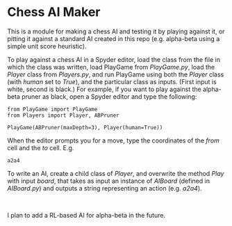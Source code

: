 Chess AI Maker
==============

This is a module for making a chess AI and testing it by playing against it, or
pitting it against a standard AI created in this repo (e.g. alpha-beta using a
simple unit score heuristic).

To play against a chess AI in a Spyder editor, load the class from the file in
which the class was written, load PlayGame from *PlayGame.py*, load the *Player*
class from *Players.py*, and run PlayGame using both the *Player* class (with
*human* set to *True*), and the particular class as inputs. (First input is
white, second is black.) For example, if you want to play against the alpha-beta
pruner as black, open a Spyder editor and type the following:

~~~~~~~~~~~~~~~~~~~~~~~~~~~~~~~~~~~~~~~~~~~~~~~~~~~~~~~~~~~~~~~~~~~~~~~~~~~~~~~~
from PlayGame import PlayGame
from Players import Player, ABPruner

PlayGame(ABPruner(maxDepth=3), Player(human=True))
~~~~~~~~~~~~~~~~~~~~~~~~~~~~~~~~~~~~~~~~~~~~~~~~~~~~~~~~~~~~~~~~~~~~~~~~~~~~~~~~

When the editor prompts you for a move, type the coordinates of the *from* cell
and the *to* cell. E.g.

~~~~~~~~~~~~~~~~~~~~~~~~~~~~~~~~~~~~~~~~~~~~~~~~~~~~~~~~~~~~~~~~~~~~~~~~~~~~~~~~
a2a4
~~~~~~~~~~~~~~~~~~~~~~~~~~~~~~~~~~~~~~~~~~~~~~~~~~~~~~~~~~~~~~~~~~~~~~~~~~~~~~~~

To write an AI, create a child class of *Player*, and overwrite the method
*Play* with input *board*, that takes as input an instance of *AIBoard* (defined
in *AIBoard.py*) and outputs a string representing an action (e.g. *a2a4*).

 

I plan to add a RL-based AI for alpha-beta in the future.
